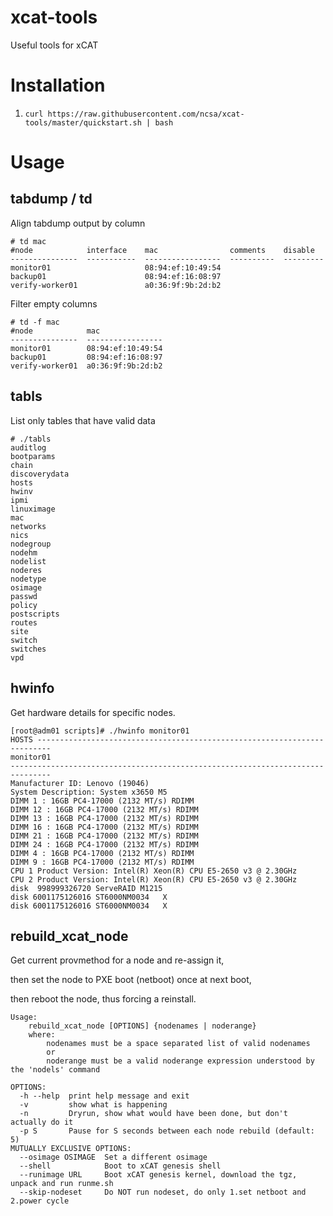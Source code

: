# xcat-tools
Useful tools for xCAT

# Installation
1. `curl https://raw.githubusercontent.com/ncsa/xcat-tools/master/quickstart.sh | bash`
 
# Usage
## tabdump / td
Align tabdump output by column
```
# td mac
#node            interface    mac                comments    disable
---------------  -----------  -----------------  ----------  ---------
monitor01                     08:94:ef:10:49:54
backup01                      08:94:ef:16:08:97
verify-worker01               a0:36:9f:9b:2d:b2
```
Filter empty columns
```
# td -f mac
#node            mac
---------------  -----------------
monitor01        08:94:ef:10:49:54
backup01         08:94:ef:16:08:97
verify-worker01  a0:36:9f:9b:2d:b2
```

## tabls
List only tables that have valid data
```
# ./tabls
auditlog
bootparams
chain
discoverydata
hosts
hwinv
ipmi
linuximage
mac
networks
nics
nodegroup
nodehm
nodelist
noderes
nodetype
osimage
passwd
policy
postscripts
routes
site
switch
switches
vpd
```

## hwinfo
Get hardware details for specific nodes.
```
[root@adm01 scripts]# ./hwinfo monitor01
HOSTS -------------------------------------------------------------------------
monitor01
-------------------------------------------------------------------------------
Manufacturer ID: Lenovo (19046)
System Description: System x3650 M5
DIMM 1 : 16GB PC4-17000 (2132 MT/s) RDIMM
DIMM 12 : 16GB PC4-17000 (2132 MT/s) RDIMM
DIMM 13 : 16GB PC4-17000 (2132 MT/s) RDIMM
DIMM 16 : 16GB PC4-17000 (2132 MT/s) RDIMM
DIMM 21 : 16GB PC4-17000 (2132 MT/s) RDIMM
DIMM 24 : 16GB PC4-17000 (2132 MT/s) RDIMM
DIMM 4 : 16GB PC4-17000 (2132 MT/s) RDIMM
DIMM 9 : 16GB PC4-17000 (2132 MT/s) RDIMM
CPU 1 Product Version: Intel(R) Xeon(R) CPU E5-2650 v3 @ 2.30GHz
CPU 2 Product Version: Intel(R) Xeon(R) CPU E5-2650 v3 @ 2.30GHz
disk  998999326720 ServeRAID M1215
disk 6001175126016 ST6000NM0034   X
disk 6001175126016 ST6000NM0034   X

```


## rebuild_xcat_node
Get current provmethod for a node and re-assign it,

then set the node to PXE boot (netboot) once at next boot,

then reboot the node, thus forcing a reinstall.
```
Usage:
    rebuild_xcat_node [OPTIONS] {nodenames | noderange}
    where:
        nodenames must be a space separated list of valid nodenames
        or
        noderange must be a valid noderange expression understood by the 'nodels' command

OPTIONS:
  -h --help  print help message and exit
  -v         show what is happening
  -n         Dryrun, show what would have been done, but don't actually do it
  -p S       Pause for S seconds between each node rebuild (default: 5)
MUTUALLY EXCLUSIVE OPTIONS:
  --osimage OSIMAGE  Set a different osimage
  --shell            Boot to xCAT genesis shell
  --runimage URL     Boot xCAT genesis kernel, download the tgz, unpack and run runme.sh
  --skip-nodeset     Do NOT run nodeset, do only 1.set netboot and 2.power cycle

```
